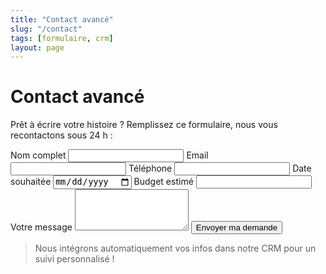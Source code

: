 ```yaml
---
title: "Contact avancé"
slug: "/contact"
tags: [formulaire, crm]
layout: page
---
```


# Contact avancé

Prêt à écrire votre histoire ? Remplissez ce formulaire, nous vous recontactons sous 24 h :

<form action="https://api.yourcrm.com/leads" method="POST">
  <label>Nom complet <input type="text" name="name" required></label>
  <label>Email <input type="email" name="email" required></label>
  <label>Téléphone <input type="tel" name="phone"></label>
  <label>Date souhaitée <input type="date" name="date"></label>
  <label>Budget estimé <input type="number" name="budget" min="0" step="100"></label>
  <label>Votre message <textarea name="message" rows="4"></textarea></label>
  <button type="submit" class="btn-luxe">Envoyer ma demande</button>
</form>

> Nous intégrons automatiquement vos infos dans notre CRM pour un suivi personnalisé !
